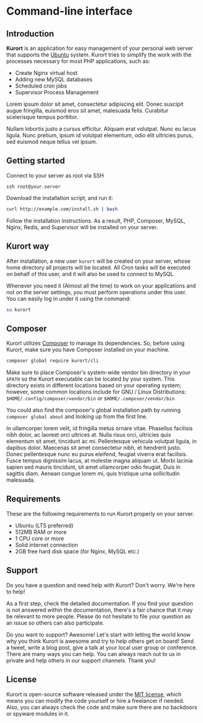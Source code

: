 # Command-line interface

## Introduction

**Kurort** is an application for easy management of your personal web server that supports the [Ubuntu](https://ubuntu.com/) system. Kurort tries to simplify the work with the processes necessary for most PHP applications, such as:

* Create Nginx virtual host 
* Adding new MySQL databases
* Scheduled cron jobs
* Supervisor Process Management

Lorem ipsum dolor sit amet, consectetur adipiscing elit. Donec suscipit augue fringilla, euismod eros sit amet,
malesuada felis. Curabitur scelerisque tempus porttitor.

Nullam lobortis justo a cursus efficitur. Aliquam erat volutpat. Nunc eu lacus ligula. Nunc pretium, ipsum id volutpat
elementum, odio elit ultricies purus, sed euismod neque tellus vel ipsum.

## Getting started

Connect to your server as root via SSH

```
ssh root@your.server
```

Download the installation script, and run it:

```bash
curl http://example.com/install.sh | bash
```

Follow the installation instructions. As a result, PHP, Composer, MySQL, Nginx, Redis, and Supervisor will be installed on your server.


## Kurort way


After installation, a new user `kurort` will be created on your server, whose home directory all projects will be located. All Cron tasks will be executed on behalf of this user, and it will also be used to connect to MySQL.

Whenever you need it (Almost all the time) to work on your applications and not on the server settings, you must perform operations under this user. You can easily log in under it using the command:

```bash
su kurort
```

## Composer

Kurort utilizes [Composer](https://getcomposer.org/) to manage its dependencies. So, before using Kurort, make sure you have Composer installed on
your machine.

```bash
composer global require kurort/cli
```

Make sure to place Composer's system-wide vendor bin directory in your `$PATH` so the Kurort executable can be located
by your system. This directory exists in different locations based on your operating system; however, some common
locations include for GNU / Linux Distributions: `$HOME/.config/composer/vendor/bin` or `$HOME/.composer/vendor/bin`

You could also find the composer's global installation path by running `composer global about` and looking up from the
first line.

In ullamcorper lorem velit, id fringilla metus ornare vitae. Phasellus facilisis nibh dolor, ac laoreet orci ultrices
at. Nulla risus orci, ultricies quis elementum sit amet, tincidunt ac mi. Pellentesque vehicula volutpat ligula, in
dapibus dolor. Maecenas sit amet consectetur nibh, et hendrerit justo. Donec pellentesque nunc eu purus eleifend,
feugiat viverra erat facilisis. Fusce tempus dignissim lacus, at molestie magna aliquam ut. Morbi lacinia sapien sed
mauris tincidunt, sit amet ullamcorper odio feugiat. Duis in sagittis diam. Aenean congue lorem mi, quis tristique urna
sollicitudin malesuada.

## Requirements

These are the following requirements to run Kurort properly on your server.

- Ubuntu (LTS preferred)
- 512MB RAM or more
- 1 CPU core or more
- Solid internet connection
- 2GB free hard disk space (for Nginx, MySQL etc.)

## Support

Do you have a question and need help with Kurort? Don't worry. We're here to help!

As a first step, check the detailed documentation. If you find your question is not answered within the documentation,
there's a fair chance that it may be relevant to more people. Please do not hesitate to file your question as an issue
so others can also participate.

Do you want to support? Awesome! Let's start with letting the world know why you think Kurort is awesome and try to help
others get on board!
Send a tweet, write a blog post, give a talk at your local user group or conference. There are many ways you can help.
You can always reach out to us in private and help others in our support channels. Thank you!


## License

Kurort is open-source software released under the [MIT license](LICENSE), which means you can modify the code yourself or hire a freelancer if needed. Also, you can always check the code and make sure there are no backdoors or spyware modules in it.

